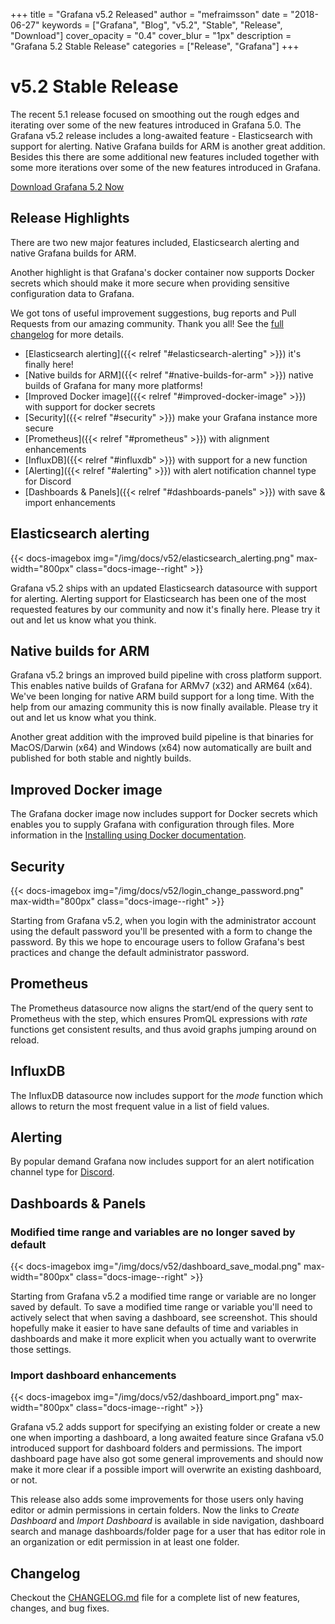 +++
title = "Grafana v5.2 Released"
author = "mefraimsson"
date = "2018-06-27"
keywords = ["Grafana", "Blog", "v5.2", "Stable", "Release", "Download"]
cover_opacity = "0.4"
cover_blur = "1px"
description = "Grafana 5.2 Stable Release"
categories = ["Release", "Grafana"]
+++

# v5.2 Stable Release

The recent 5.1 release focused on smoothing out the rough edges and iterating over some of the new features introduced in Grafana 5.0.
The Grafana v5.2 release includes a long-awaited feature - Elasticsearch with support for alerting. Native Grafana builds for ARM is another great addition.
Besides this there are some additional new features included together with some more iterations over some of the new features introduced in Grafana.

<a href="https://grafana.com/grafana/download/?utm_source=blog&utm_campaign=v52" target="_blank" class="btn btn--primary">Download Grafana 5.2 Now</a>

## Release Highlights

There are two new major features included, Elasticsearch alerting and native Grafana builds for ARM.

Another highlight is that Grafana's docker container now supports Docker secrets which should make it more secure when providing
sensitive configuration data to Grafana.

We got tons of useful improvement suggestions, bug reports and Pull Requests from our amazing community. Thank you all! See the [full changelog](https://github.com/grafana/grafana/blob/master/CHANGELOG.md) for more details.

* [Elasticsearch alerting]({{< relref "#elasticsearch-alerting" >}}) it's finally here!
* [Native builds for ARM]({{< relref "#native-builds-for-arm" >}}) native builds of Grafana for many more platforms!
* [Improved Docker image]({{< relref "#improved-docker-image" >}}) with support for docker secrets
* [Security]({{< relref "#security" >}}) make your Grafana instance more secure
* [Prometheus]({{< relref "#prometheus" >}}) with alignment enhancements
* [InfluxDB]({{< relref "#influxdb" >}}) with support for a new function
* [Alerting]({{< relref "#alerting" >}}) with alert notification channel type for Discord
* [Dashboards & Panels]({{< relref "#dashboards-panels" >}}) with save & import enhancements

## Elasticsearch alerting

{{< docs-imagebox img="/img/docs/v52/elasticsearch_alerting.png" max-width="800px" class="docs-image--right" >}}

Grafana v5.2 ships with an updated Elasticsearch datasource with support for alerting. Alerting support for Elasticsearch has been one of
the most requested features by our community and now it's finally here. Please try it out and let us know what you think.

<div class="clearfix"></div>

## Native builds for ARM

Grafana v5.2 brings an improved build pipeline with cross platform support. This enables native builds of Grafana for ARMv7 (x32) and ARM64 (x64).
We've been longing for native ARM build support for a long time. With the help from our amazing community this is now finally available.
Please try it out and let us know what you think.

Another great addition with the improved build pipeline is that binaries for MacOS/Darwin (x64) and Windows (x64) now automatically are built and
published for both stable and nightly builds.

## Improved Docker image

The Grafana docker image now includes support for Docker secrets which enables you to supply Grafana with configuration through files. More
information in the [Installing using Docker documentation](/installation/docker/#reading-secrets-from-files-support-for-docker-secrets).

## Security

{{< docs-imagebox img="/img/docs/v52/login_change_password.png" max-width="800px" class="docs-image--right" >}}

Starting from Grafana v5.2, when you login with the administrator account using the default password you'll be presented with a form to change the password.
By this we hope to encourage users to follow Grafana's best practices and change the default administrator password.

<div class="clearfix"></div>

## Prometheus

The Prometheus datasource now aligns the start/end of the query sent to Prometheus with the step, which ensures PromQL expressions with *rate*
functions get consistent results, and thus avoid graphs jumping around on reload.

## InfluxDB

The InfluxDB datasource now includes support for the *mode* function which allows to return the most frequent value in a list of field values.

## Alerting

By popular demand Grafana now includes support for an alert notification channel type for [Discord](https://discordapp.com/).

## Dashboards & Panels

### Modified time range and variables are no longer saved by default

{{< docs-imagebox img="/img/docs/v52/dashboard_save_modal.png" max-width="800px" class="docs-image--right" >}}

Starting from Grafana v5.2 a modified time range or variable are no longer saved by default. To save a modified
time range or variable you'll need to actively select that when saving a dashboard, see screenshot.
This should hopefully make it easier to have sane defaults of time and variables in dashboards and make it more explicit
when you actually want to overwrite those settings.

<div class="clearfix"></div>

### Import dashboard enhancements

{{< docs-imagebox img="/img/docs/v52/dashboard_import.png" max-width="800px" class="docs-image--right" >}}

Grafana v5.2 adds support for specifying an existing folder or create a new one when importing a dashboard, a long awaited feature since
Grafana v5.0 introduced support for dashboard folders and permissions. The import dashboard page have also got some general improvements
and should now make it more clear if a possible import will overwrite an existing dashboard, or not.

This release also adds some improvements for those users only having editor or admin permissions in certain folders. Now the links to
*Create Dashboard* and *Import Dashboard* is available in side navigation, dashboard search and manage dashboards/folder page for a
user that has editor role in an organization or edit permission in at least one folder.

<div class="clearfix"></div>

## Changelog

Checkout the [CHANGELOG.md](https://github.com/grafana/grafana/blob/master/CHANGELOG.md) file for a complete list
of new features, changes, and bug fixes.
